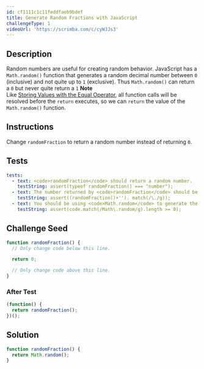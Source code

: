 ```yaml
---
id: cf1111c1c11feddfaeb9bdef
title: Generate Random Fractions with JavaScript
challengeType: 1
videoUrl: 'https://scrimba.com/c/cyWJJs3'
---
```


## Description

<section id='description'>
Random numbers are useful for creating random behavior.
JavaScript has a <code>Math.random()</code> function that generates a random decimal number between <code>0</code> (inclusive) and not quite up to <code>1</code> (exclusive). Thus <code>Math.random()</code> can return a <code>0</code> but never quite return a <code>1</code>
<strong>Note</strong><br>Like <a href='learn/javascript-algorithms-and-data-structures/basic-javascript/storing-values-with-the-assignment-operator' target='_blank'>Storing Values with the Equal Operator</a>, all function calls will be resolved before the <code>return</code> executes, so we can <code>return</code> the value of the <code>Math.random()</code> function.
</section>

## Instructions

<section id='instructions'>
Change <code>randomFraction</code> to return a random number instead of returning <code>0</code>.
</section>

## Tests

<section id='tests'>

```yml
tests:
  - text: <code>randomFraction</code> should return a random number.
    testString: assert(typeof randomFraction() === "number");
  - text: The number returned by <code>randomFraction</code> should be a decimal.
    testString: assert((randomFraction()+''). match(/\./g));
  - text: You should be using <code>Math.random</code> to generate the random decimal number.
    testString: assert(code.match(/Math\.random/g).length >= 0);
```

</section>

## Challenge Seed

<section id='challengeSeed'>

<div id='js-seed'>

```js
function randomFraction() {
  // Only change code below this line.

  return 0;

  // Only change code above this line.
}
```

</div>

### After Test

<div id='js-teardown'>

```js
(function() {
  return randomFraction();
})();
```

</div>

</section>

## Solution

<section id='solution'>

```js
function randomFraction() {
  return Math.random();
}
```

</section>

